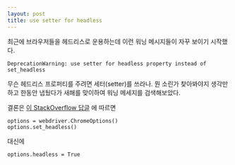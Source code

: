 ```yaml
---
layout: post
title: use setter for headless
---
```


최근에 브라우저들을 헤드리스로 운용하는데 이런 워닝 메시지들이 자꾸 보이기 시작했다.

```
DeprecationWarning: use setter for headless property instead of set_headless
```

무슨 헤드리스 프로퍼티를 주려면 세터(setter)를 쓰라나. 뭔 소린가 찾아봐야지 생각만 하고 한동안 냅뒀다가 새해를 맞이하여 워닝 메세지를 검색해보았다.

결론은 [이 StackOverflow 답글](https://stackoverflow.com/a/53135400) 에 따르면

```
options = webdriver.ChromeOptions()
options.set_headless()
```

대신에 


```
options.headless = True
```

